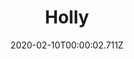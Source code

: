 ---
templateKey: blog-post
title: Holly
type: Forage
description: The leaves and bright red berries make a popular winter decoration.
featuredpost: false
date: 2020-02-10T00:00:02.711Z
featuredimage: /img/Holly.png
sellPrice: 80
tags: 
  - forageable
---